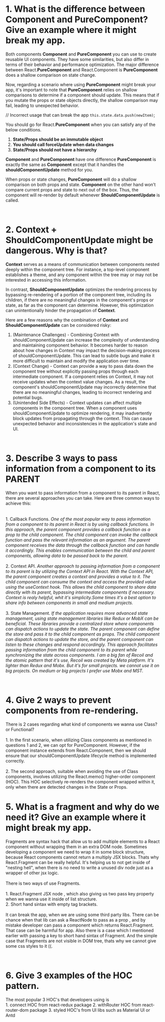 <h1 align="left">1. What is the difference between <b>Component</b> and <b>PureComponent</b>? Give
an example where it might break my app.</h1>

<p>
Both components <b>Component</b> and <b>PureComponent</b> you can use to create reusable UI components. They have some similarities, but also differ in terms of their behavior and performance optimization.
The major difference between React.<b>PureComponent</b> and React.Component is <b>PureComponent</b> does a shallow comparison on state change.

Now, regarding a scenario where using <b>PureComponent</b> might break your app, it's important to note that <b>PureComponent</b> relies on shallow comparisons to determine if a component should update. This means that if you mutate the props or state objects directly, the shallow comparison may fail, leading to unexpected behavior.

// Incorrect usage that can break the app
<code>this.state.data.push(newItem)</code>;

You should go for React.<b>PureComponent</b> when you can satisfy any of the below conditions.

1. <b>State/Props should be an immutable object</b>
2. <b>You should call forceUpdate when data changes</b>
3. <b>State/Props should not have a hierarchy</b>


<b>Component</b> and <b>PureComponent</b> have one difference
<b>PureComponent</b> is exactly the same as <b>Component</b> except that it handles the <b>shouldComponentUpdate</b> method for you.

When props or state changes, <b>PureComponent</b> will do a shallow comparison on both props and state. <b>Component</b> on the other hand won’t compare current props and state to next out of the box. Thus, the component will re-render by default whenever <b>ShouldComponentUpdate</b> is called.
</p>

<br>

<h1 align="left">2. <b>Context</b> + <b>ShouldComponentUpdate</b> might be dangerous. Why is that?</h1>

<p>
<b>Context</b> serves as a means of communication between components nested deeply within the component tree. For instance, a top-level component establishes a theme, and any component within the tree may or may not be interested in accessing this information.

In contrast, <b>ShouldComponentUpdate</b> optimizes the rendering process by bypassing re-rendering of a portion of the component tree, including its children, if there are no meaningful changes in the component's props or state, as far as the component can determine. However, this optimization can unintentionally hinder the propagation of <b>Context</b>.

Here are a few reasons why the combination of <b>Context</b> and <b>ShouldComponentUpdate</b> can be considered risky:

1. (Maintenance Challenges) - Combining Context with shouldComponentUpdate can increase the complexity of understanding and maintaining component behavior. It becomes harder to reason about how changes in Context may impact the decision-making process of shouldComponentUpdate. This can lead to subtle bugs and make it more difficult to maintain and modify the application over time.
2. (Context Change) - Context can provide a way to pass data down the component tree without explicitly passing props through each intermediate component. If a component relies on Context, it may not receive updates when the context value changes. As a result, the component's shouldComponentUpdate may incorrectly determine that there are no meaningful changes, leading to incorrect rendering and potential bugs.
3. (Unintended Side Effects) - Context updates can affect multiple components in the component tree. When a component uses shouldComponentUpdate to optimize rendering, it may inadvertently block updates from propagating through the context. This can cause unexpected behavior and inconsistencies in the application's state and UI.
</p>

<br>

<h1 align="left">3. Describe 3 ways to pass information from a component to its PARENT</h1>
 
<p>
   When you want to pass information from a component to its parent in React, there are several approaches you can take. Here are three common ways to achieve this:
   <br>
   <br>
   <br>
   1. Callback Functions.
      <i>
         One of the most popular way to pass information from a component to its parent in React is by using callback functions. In this approach, the parent component provides a callback function as a prop to the child component. The child component can invoke the callback function and pass the relevant information as an argument. The parent component receives the data through the callback function and can handle it accordingly. This enables communication between the child and parent components, allowing data to be passed back to the parent.
      </i>
      <br>
      <br>
      2. Context API.
      <i>
         Another approach to passing information from a component to its parent is by utilizing the Context API in React. With the Context API, the parent component creates a context and provides a value to it. The child component can consume the context and access the provided value using the useContext hook. This allows the child component to share data directly with its parent, bypassing intermediate components if necessary.
         Context is realy helpful, whit it's simplicity.Some times it's a best option to share info between components in small and medium projects.
      </i>
      <br>
      <br>
      3. State Management.
      <i>
         If the application requires more advanced state management, using state management libraries like Redux or MobX can be beneficial. These libraries provide a centralized store where components can dispatch actions to update the state. The parent component can define the store and pass it to the child component as props. The child component can dispatch actions to update the store, and the parent component can listen to these changes and respond accordingly. This approach facilitates passing information from the child component to its parent while synchronizing the state across components.
         I am a big fan of Recoil and the atomic pattern that it's use, Recoil was created by Meta platform. It's lighter than Redux and Mobx. But it's for small projects. we cannot use it on big projects. On medium or big projects I prefer use Mobx and MST.
      </i>
      <br>
   </p>
  <br>

  <h1 align="left">4. Give 2 ways to prevent components from re-rendering.</h1>

  <p>
     There is 2 cases regarding what kind of components we wanna use Class? or Functional?
     <br>
      <br>
     1. In the first scenario, when utilizing Class components as mentioned in questions 1 and 2, we can opt for PureComponent. However, if the component instance extends from React.Component, then we should ensure that our shouldComponentUpdate lifecycle method is implemented correctly.
<br>
 <br>
     2. The second approach, suitable when avoiding the use of Class components, involves utilizing the React.memo() higher-order component (HOC). This HOC selectively re-renders    the component wrapped within it, only when there are detected changes in the State or Props.
  </p>

  <h1 align="left">5. What is a fragment and why do we need it? Give an example where it might break my app.</h1>

  <p>
     Fragments are syntax hack that allow us to add multiple elements to a React component without wrapping them in an extra DOM node. Sometimes developing a component we need to wrap it in some block structure, because React components cannot return a multiply JSX blocks.
     Thats why React.Fragment can be really helpful. It's helping us to not get inside of "nesting hell", when there is no need to write a unused div node just as a wrapper of other jsx logic.
  <br>
  <br>
     There is two ways of use Fragments.
  <br>
  <br>
     1. React.Fragment JSX node , which also giving us two pass key property when we wanna use it inside of list structure.
     <br>
     2. Short hand sintax with empty tag brackets.
     <br>
     <br>
     It can break the app, when we are using some third party libs. There can be chance when that lib can ask a ReactNode to pass as a prop , and by mistake developer can pass a component which returns React.Fragment. That case can be harmful for app.
     Also there is a case which I mentioned earlier with passing a key to short hand sintax of Fragment.
     And the simple case that Fragments are not visible in DOM tree, thats why we cannot give some css styles to it ((.
  </p>

  <br>

  <h1 align="left">6. Give 3 examples of the HOC pattern.</h1>

  <p>
    The most popular 3 HOC's that developers using is
    <br>
    1. connect HOC from react-redux package
    2. withRouter HOC from react-router-dom package
    3. styled HOC's from UI libs such as Material UI or Antd
  </p>

  <br>
